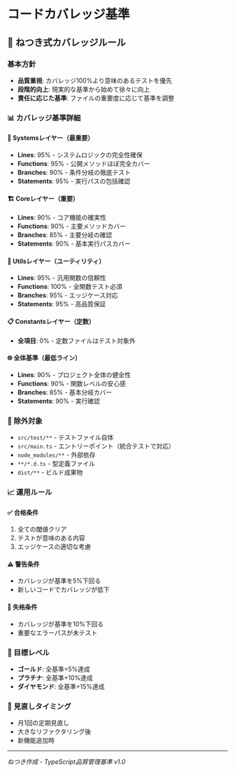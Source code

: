 # コードカバレッジ基準

## 🎯 ねつき式カバレッジルール

### 基本方針
- **品質重視**: カバレッジ100%より意味のあるテストを優先
- **段階的向上**: 現実的な基準から始めて徐々に向上
- **責任に応じた基準**: ファイルの重要度に応じて基準を調整

### 📊 カバレッジ基準詳細

#### 🌟 **Systemsレイヤー（最重要）**
- **Lines**: 95% - システムロジックの完全性確保
- **Functions**: 95% - 公開メソッドほぼ完全カバー
- **Branches**: 90% - 条件分岐の徹底テスト
- **Statements**: 95% - 実行パスの包括確認

#### 🏗️ **Coreレイヤー（重要）**
- **Lines**: 90% - コア機能の確実性
- **Functions**: 90% - 主要メソッドカバー
- **Branches**: 85% - 主要分岐の確認
- **Statements**: 90% - 基本実行パスカバー

#### 🔧 **Utilsレイヤー（ユーティリティ）**
- **Lines**: 95% - 汎用関数の信頼性
- **Functions**: 100% - 全関数テスト必須
- **Branches**: 95% - エッジケース対応
- **Statements**: 95% - 高品質保証

#### 📋 **Constantsレイヤー（定数）**
- **全項目**: 0% - 定数ファイルはテスト対象外

#### 🌐 **全体基準（最低ライン）**
- **Lines**: 90% - プロジェクト全体の健全性
- **Functions**: 90% - 関数レベルの安心感
- **Branches**: 85% - 基本分岐カバー
- **Statements**: 90% - 実行確認

### 🚫 除外対象
- `src/test/**` - テストファイル自体
- `src/main.ts` - エントリーポイント（統合テストで対応）
- `node_modules/**` - 外部依存
- `**/*.d.ts` - 型定義ファイル
- `dist/**` - ビルド成果物

### 📈 運用ルール

#### ✅ **合格条件**
1. 全ての閾値クリア
2. テストが意味のある内容
3. エッジケースの適切な考慮

#### ⚠️ **警告条件**
- カバレッジが基準を5%下回る
- 新しいコードでカバレッジが低下

#### 🚫 **失格条件**
- カバレッジが基準を10%下回る
- 重要なエラーパスが未テスト

### 🎯 目標レベル
- **ゴールド**: 全基準+5%達成
- **プラチナ**: 全基準+10%達成
- **ダイヤモンド**: 全基準+15%達成

### 🔄 見直しタイミング
- 月1回の定期見直し
- 大きなリファクタリング後
- 新機能追加時

---

*ねつき作成 - TypeScript品質管理基準 v1.0*